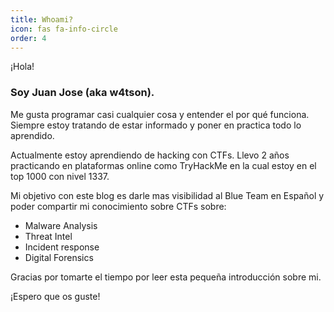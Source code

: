 ```yaml
---
title: Whoami?
icon: fas fa-info-circle
order: 4
---
```


 ¡Hola! 
### Soy Juan Jose (aka **w4tson**).

Me gusta programar casi cualquier cosa y entender el por qué funciona. Siempre estoy tratando de estar informado y poner en practica todo lo aprendido.

Actualmente estoy aprendiendo de hacking con CTFs. Llevo 2 años practicando en plataformas online como TryHackMe en la cual estoy en el top 1000 con nivel 1337.

Mi objetivo con este blog es darle mas visibilidad al Blue Team en Español y poder compartir mi conocimiento sobre CTFs sobre:

* Malware Analysis
* Threat Intel
* Incident response
* Digital Forensics


Gracias por tomarte el tiempo por leer esta pequeña introducción sobre mi. 

¡Espero que os guste!
